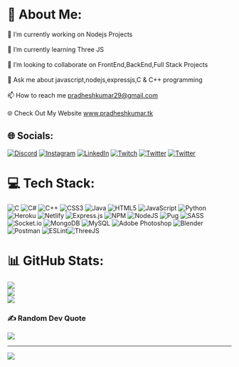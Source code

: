 # 💫 About Me:
🔭 I’m currently working on Nodejs Projects<br><br>🌱 I’m currently learning Three JS<br><br>👯 I’m looking to collaborate on FrontEnd,BackEnd,Full Stack Projects<br><br>💬 Ask me about javascript,nodejs,expressjs,C & C++ programming<br><br>📫 How to reach me pradheshkumar29@gmail.com<br><br>🌐 Check Out My Website www.pradheshkumar.tk


## 🌐 Socials:
[![Discord](https://img.shields.io/badge/Discord-%237289DA.svg?logo=discord&logoColor=white)](htttps://discord.gg/#8957) [![Instagram](https://img.shields.io/badge/Instagram-%23E4405F.svg?logo=Instagram&logoColor=white)](https://instagram.com/_pradhesh_kumar_) [![LinkedIn](https://img.shields.io/badge/LinkedIn-%230077B5.svg?logo=linkedin&logoColor=white)](https://linkedin.com/in/pradhesh-kumar-r-0a9083230pradhesh-kumar-r-0a9083230) [![Twitch](https://img.shields.io/badge/Twitch-%239146FF.svg?logo=Twitch&logoColor=white)](https://twitch.tv/pradhesh) [![Twitter](https://img.shields.io/badge/Twitter-%231DA1F2.svg?logo=Twitter&logoColor=white)](https://twitter.com/Pradhesh_kumar) [![Twitter](https://img.shields.io/badge/HackerRank-%259146FF.svg?logo=HackerRank&logoColor=white)](https://www.hackerrank.com/pradheshkumar29) 

# 💻 Tech Stack:
![C](https://img.shields.io/badge/c-%23239120.svg?style=for-the-badge&logo=c&logoColor=white) ![C#](https://img.shields.io/badge/c%23-%23239120.svg?style=for-the-badge&logo=c-sharp&logoColor=white) ![C++](https://img.shields.io/badge/c++-%2300599C.svg?style=for-the-badge&logo=c%2B%2B&logoColor=white) ![CSS3](https://img.shields.io/badge/css3-%231572B6.svg?style=for-the-badge&logo=css3&logoColor=white) ![Java](https://img.shields.io/badge/java-%23ED8B00.svg?style=for-the-badge&logo=java&logoColor=white) ![HTML5](https://img.shields.io/badge/html5-%23E34F26.svg?style=for-the-badge&logo=html5&logoColor=white) ![JavaScript](https://img.shields.io/badge/javascript-%23323330.svg?style=for-the-badge&logo=javascript&logoColor=%23F7DF1E) ![Python](https://img.shields.io/badge/python-3670A0?style=for-the-badge&logo=python&logoColor=ffdd54) ![Heroku](https://img.shields.io/badge/heroku-%23430098.svg?style=for-the-badge&logo=heroku&logoColor=white) ![Netlify](https://img.shields.io/badge/netlify-%23000000.svg?style=for-the-badge&logo=netlify&logoColor=#00C7B7) ![Express.js](https://img.shields.io/badge/express.js-%23404d59.svg?style=for-the-badge&logo=express&logoColor=%2361DAFB) ![NPM](https://img.shields.io/badge/NPM-%23000000.svg?style=for-the-badge&logo=npm&logoColor=white) ![NodeJS](https://img.shields.io/badge/node.js-6DA55F?style=for-the-badge&logo=node.js&logoColor=white) ![Pug](https://img.shields.io/badge/Pug-FFF?style=for-the-badge&logo=pug&logoColor=A86454) ![SASS](https://img.shields.io/badge/SASS-hotpink.svg?style=for-the-badge&logo=SASS&logoColor=white) ![Socket.io](https://img.shields.io/badge/Socket.io-black?style=for-the-badge&logo=socket.io&badgeColor=010101) ![MongoDB](https://img.shields.io/badge/MongoDB-%234ea94b.svg?style=for-the-badge&logo=mongodb&logoColor=white) ![MySQL](https://img.shields.io/badge/mysql-%2300f.svg?style=for-the-badge&logo=mysql&logoColor=white) ![Adobe Photoshop](https://img.shields.io/badge/adobephotoshop-%2331A8FF.svg?style=for-the-badge&logo=adobephotoshop&logoColor=white) ![Blender](https://img.shields.io/badge/blender-%23F5792A.svg?style=for-the-badge&logo=blender&logoColor=white) ![Postman](https://img.shields.io/badge/Postman-FF6C37?style=for-the-badge&logo=postman&logoColor=white) ![ESLint](https://img.shields.io/badge/ESLint-4B3263?style=for-the-badge&logo=eslint&logoColor=white)![ThreeJS](https://img.shields.io/badge/THREEJS-%23323330.svg?style=for-the-badge&logo=three.js&logoColor=white)
# 📊 GitHub Stats:
![](https://github-readme-stats.vercel.app/api?username=PradheshKumar&theme=dark&hide_border=false&include_all_commits=false&count_private=true)<br/>
![](https://github-readme-streak-stats.herokuapp.com/?user=PradheshKumar&theme=dark&hide_border=false)<br/>
![](https://github-readme-stats.vercel.app/api/top-langs/?username=PradheshKumar&theme=dark&hide_border=false&include_all_commits=false&count_private=true&layout=compact)

### ✍️ Random Dev Quote
![](https://quotes-github-readme.vercel.app/api?type=horizontal&theme=radical)

---
[![](https://visitcount.itsvg.in/api?id=PradheshKumar&icon=2&color=3)](https://visitcount.itsvg.in)
